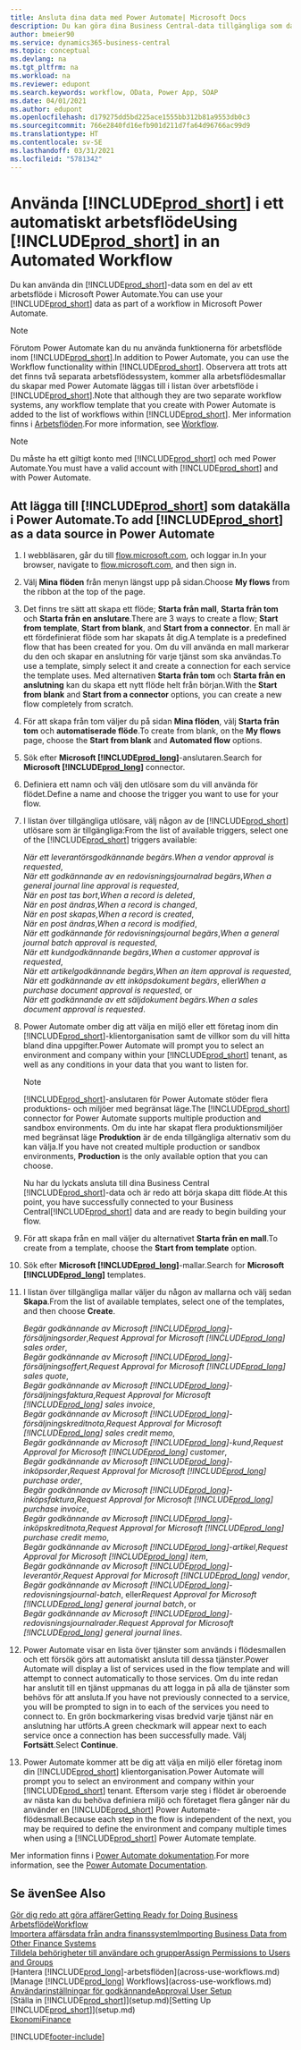 ```yaml
---
title: Ansluta dina data med Power Automate| Microsoft Docs
description: Du kan göra dina Business Central-data tillgängliga som datakälla och ange en OData-URL för dina webbtjänster för att skapa ett automatiskt arbetsflöde.
author: bmeier90
ms.service: dynamics365-business-central
ms.topic: conceptual
ms.devlang: na
ms.tgt_pltfrm: na
ms.workload: na
ms.reviewer: edupont
ms.search.keywords: workflow, OData, Power App, SOAP
ms.date: 04/01/2021
ms.author: edupont
ms.openlocfilehash: d179275dd5bd225ace1555bb312b81a9553db0c3
ms.sourcegitcommit: 766e2840fd16efb901d211d7fa64d96766ac99d9
ms.translationtype: HT
ms.contentlocale: sv-SE
ms.lasthandoff: 03/31/2021
ms.locfileid: "5781342"
---
```

# <a name="using-prod_short-in-an-automated-workflow"></a><span data-ttu-id="98771-103">Använda [!INCLUDE[prod_short](includes/prod_short.md)] i ett automatiskt arbetsflöde</span><span class="sxs-lookup"><span data-stu-id="98771-103">Using [!INCLUDE[prod_short](includes/prod_short.md)] in an Automated Workflow</span></span>

<span data-ttu-id="98771-104">Du kan använda din [!INCLUDE[prod_short](includes/prod_short.md)]-data som en del av ett arbetsflöde i Microsoft Power Automate.</span><span class="sxs-lookup"><span data-stu-id="98771-104">You can use your [!INCLUDE[prod_short](includes/prod_short.md)] data as part of a workflow in Microsoft Power Automate.</span></span>

> [!NOTE]
> <span data-ttu-id="98771-105">Förutom Power Automate kan du nu använda funktionerna för arbetsflöde inom [!INCLUDE[prod_short](includes/prod_short.md)].</span><span class="sxs-lookup"><span data-stu-id="98771-105">In addition to Power Automate, you can use the Workflow functionality within [!INCLUDE[prod_short](includes/prod_short.md)].</span></span> <span data-ttu-id="98771-106">Observera att trots att det finns två separata arbetsflödessystem, kommer alla arbetsflödesmallar du skapar med Power Automate läggas till i listan över arbetsflöde i [!INCLUDE[prod_short](includes/prod_short.md)].</span><span class="sxs-lookup"><span data-stu-id="98771-106">Note that although they are two separate workflow systems, any workflow template that you create with Power Automate is added to the list of workflows  within [!INCLUDE[prod_short](includes/prod_short.md)].</span></span> <span data-ttu-id="98771-107">Mer information finns i [Arbetsflöden](across-workflow.md).</span><span class="sxs-lookup"><span data-stu-id="98771-107">For more information, see [Workflow](across-workflow.md).</span></span>  

> [!NOTE]  
> <span data-ttu-id="98771-108">Du måste ha ett giltigt konto med [!INCLUDE[prod_short](includes/prod_short.md)] och med Power Automate.</span><span class="sxs-lookup"><span data-stu-id="98771-108">You must have a valid account with [!INCLUDE[prod_short](includes/prod_short.md)] and with Power Automate.</span></span>  

## <a name="to-add-prod_short-as-a-data-source-in-power-automate"></a><span data-ttu-id="98771-109">Att lägga till [!INCLUDE[prod_short](includes/prod_short.md)] som datakälla i Power Automate.</span><span class="sxs-lookup"><span data-stu-id="98771-109">To add [!INCLUDE[prod_short](includes/prod_short.md)] as a data source in Power Automate</span></span>

1. <span data-ttu-id="98771-110">I webbläsaren, går du till [flow.microsoft.com](https://flow.microsoft.com), och loggar in.</span><span class="sxs-lookup"><span data-stu-id="98771-110">In your browser, navigate to [flow.microsoft.com](https://flow.microsoft.com), and then sign in.</span></span>
2. <span data-ttu-id="98771-111">Välj **Mina flöden** från menyn längst upp på sidan.</span><span class="sxs-lookup"><span data-stu-id="98771-111">Choose **My flows** from the ribbon at the top of the page.</span></span>
3. <span data-ttu-id="98771-112">Det finns tre sätt att skapa ett flöde; **Starta från mall**, **Starta från tom** och **Starta från en anslutare**.</span><span class="sxs-lookup"><span data-stu-id="98771-112">There are 3 ways to create a flow; **Start from template**, **Start from blank**, and **Start from a connector**.</span></span> <span data-ttu-id="98771-113">En mall är ett fördefinierat flöde som har skapats åt dig.</span><span class="sxs-lookup"><span data-stu-id="98771-113">A template is a predefined flow that has been created for you.</span></span> <span data-ttu-id="98771-114">Om du vill använda en mall markerar du den och skapar en anslutning för varje tjänst som ska användas.</span><span class="sxs-lookup"><span data-stu-id="98771-114">To use a template, simply select it and create a connection for each service the template uses.</span></span> <span data-ttu-id="98771-115">Med alternativen **Starta från tom** och **Starta från en anslutning** kan du skapa ett nytt flöde helt från början.</span><span class="sxs-lookup"><span data-stu-id="98771-115">With the **Start from blank** and **Start from a connector** options, you can create a new flow completely from scratch.</span></span>
4. <span data-ttu-id="98771-116">För att skapa från tom väljer du på sidan **Mina flöden**, välj **Starta från tom** och **automatiserade flöde**.</span><span class="sxs-lookup"><span data-stu-id="98771-116">To create from blank, on the **My flows** page, choose the **Start from blank** and **Automated flow** options.</span></span>
5. <span data-ttu-id="98771-117">Sök efter **Microsoft [!INCLUDE[prod_long](includes/prod_long.md)]**-anslutaren.</span><span class="sxs-lookup"><span data-stu-id="98771-117">Search for **Microsoft [!INCLUDE[prod_long](includes/prod_long.md)]** connector.</span></span>
6. <span data-ttu-id="98771-118">Definiera ett namn och välj den utlösare som du vill använda för flödet.</span><span class="sxs-lookup"><span data-stu-id="98771-118">Define a name and choose the trigger you want to use for your flow.</span></span>
7. <span data-ttu-id="98771-119">I listan över tillgängliga utlösare, välj någon av de [!INCLUDE[prod_short](includes/prod_short.md)] utlösare som är tillgängliga:</span><span class="sxs-lookup"><span data-stu-id="98771-119">From the list of available triggers, select one of the [!INCLUDE[prod_short](includes/prod_short.md)] triggers available:</span></span>  

    <span data-ttu-id="98771-120">*När ett leverantörsgodkännande begärs*.</span><span class="sxs-lookup"><span data-stu-id="98771-120">*When a vendor approval is requested*,</span></span>  
    <span data-ttu-id="98771-121">*När ett godkännande av en redovisningsjournalrad begärs*,</span><span class="sxs-lookup"><span data-stu-id="98771-121">*When a general journal line approval is requested*,</span></span>  
    <span data-ttu-id="98771-122">*När en post tas bort*,</span><span class="sxs-lookup"><span data-stu-id="98771-122">*When a record is deleted*,</span></span>  
    <span data-ttu-id="98771-123">*När en post ändras*,</span><span class="sxs-lookup"><span data-stu-id="98771-123">*When a record is changed*,</span></span>  
    <span data-ttu-id="98771-124">*När en post skapas*,</span><span class="sxs-lookup"><span data-stu-id="98771-124">*When a record is created*,</span></span>  
    <span data-ttu-id="98771-125">*När en post ändras*,</span><span class="sxs-lookup"><span data-stu-id="98771-125">*When a record is modified*,</span></span>  
    <span data-ttu-id="98771-126">*När ett godkännande för redovisningsjournal begärs*,</span><span class="sxs-lookup"><span data-stu-id="98771-126">*When a general journal batch approval is requested*,</span></span>  
    <span data-ttu-id="98771-127">*När ett kundgodkännande begärs*,</span><span class="sxs-lookup"><span data-stu-id="98771-127">*When a customer approval is requested*,</span></span>  
    <span data-ttu-id="98771-128">*När ett artikelgodkännande begärs*,</span><span class="sxs-lookup"><span data-stu-id="98771-128">*When an item approval is requested*,</span></span>  
    <span data-ttu-id="98771-129">*När ett godkännande av ett inköpsdokument begärs*, eller</span><span class="sxs-lookup"><span data-stu-id="98771-129">*When a purchase document approval is requested*, or</span></span>  
    <span data-ttu-id="98771-130">*När ett godkännande av ett säljdokument begärs*.</span><span class="sxs-lookup"><span data-stu-id="98771-130">*When a sales document approval is requested*.</span></span>

8. <span data-ttu-id="98771-131">Power Automate omber dig att välja en miljö eller ett företag inom din [!INCLUDE[prod_short](includes/prod_short.md)]-klientorganisation samt de villkor som du vill hitta bland dina uppgifter.</span><span class="sxs-lookup"><span data-stu-id="98771-131">Power Automate will prompt you to select an environment and company within your [!INCLUDE[prod_short](includes/prod_short.md)] tenant, as well as any conditions in your data that you want to listen for.</span></span>

    > [!NOTE]
    > <span data-ttu-id="98771-132">[!INCLUDE[prod_short](includes/prod_short.md)]-anslutaren för Power Automate stöder flera produktions- och miljöer med begränsat läge.</span><span class="sxs-lookup"><span data-stu-id="98771-132">The [!INCLUDE[prod_short](includes/prod_short.md)] connector for Power Automate supports multiple production and sandbox environments.</span></span> <span data-ttu-id="98771-133">Om du inte har skapat flera produktionsmiljöer med begränsat läge **Produktion** är de enda tillgängliga alternativ som du kan välja.</span><span class="sxs-lookup"><span data-stu-id="98771-133">If you have not created multiple production or sandbox environments, **Production** is the only available option that you can choose.</span></span>  

    <span data-ttu-id="98771-134">Nu har du lyckats ansluta till dina Business Central [!INCLUDE[prod_short](includes/prod_short.md)]-data och är redo att börja skapa ditt flöde.</span><span class="sxs-lookup"><span data-stu-id="98771-134">At this point, you have successfully connected to your Business Central[!INCLUDE[prod_short](includes/prod_short.md)] data and are ready to begin building your flow.</span></span>

9. <span data-ttu-id="98771-135">För att skapa från en mall väljer du alternativet **Starta från en mall**.</span><span class="sxs-lookup"><span data-stu-id="98771-135">To create from a template, choose the **Start from template** option.</span></span>
10. <span data-ttu-id="98771-136">Sök efter **Microsoft [!INCLUDE[prod_long](includes/prod_long.md)]**-mallar.</span><span class="sxs-lookup"><span data-stu-id="98771-136">Search for **Microsoft [!INCLUDE[prod_long](includes/prod_long.md)]** templates.</span></span>
11. <span data-ttu-id="98771-137">I listan över tillgängliga mallar väljer du någon av mallarna och välj sedan **Skapa**.</span><span class="sxs-lookup"><span data-stu-id="98771-137">From the list of available templates, select one of the templates, and then choose **Create**.</span></span>  

    <span data-ttu-id="98771-138">*Begär godkännande av Microsoft [!INCLUDE[prod_long](includes/prod_long.md)]-försäljningsorder*,</span><span class="sxs-lookup"><span data-stu-id="98771-138">*Request Approval for Microsoft [!INCLUDE[prod_long](includes/prod_long.md)] sales order*,</span></span>  
    <span data-ttu-id="98771-139">*Begär godkännande av Microsoft [!INCLUDE[prod_long](includes/prod_long.md)]-försäljningsoffert*,</span><span class="sxs-lookup"><span data-stu-id="98771-139">*Request Approval for Microsoft [!INCLUDE[prod_long](includes/prod_long.md)] sales quote*,</span></span>  
    <span data-ttu-id="98771-140">*Begär godkännande av Microsoft [!INCLUDE[prod_long](includes/prod_long.md)]-försäljningsfaktura*,</span><span class="sxs-lookup"><span data-stu-id="98771-140">*Request Approval for Microsoft [!INCLUDE[prod_long](includes/prod_long.md)] sales invoice*,</span></span>  
    <span data-ttu-id="98771-141">*Begär godkännande av Microsoft [!INCLUDE[prod_long](includes/prod_long.md)]-försäljningskreditnota*,</span><span class="sxs-lookup"><span data-stu-id="98771-141">*Request Approval for Microsoft [!INCLUDE[prod_long](includes/prod_long.md)] sales credit memo*,</span></span>  
    <span data-ttu-id="98771-142">*Begär godkännande av Microsoft [!INCLUDE[prod_long](includes/prod_long.md)]-kund*,</span><span class="sxs-lookup"><span data-stu-id="98771-142">*Request Approval for Microsoft [!INCLUDE[prod_long](includes/prod_long.md)] customer*,</span></span>  
    <span data-ttu-id="98771-143">*Begär godkännande av Microsoft [!INCLUDE[prod_long](includes/prod_long.md)]-inköpsorder*,</span><span class="sxs-lookup"><span data-stu-id="98771-143">*Request Approval for Microsoft [!INCLUDE[prod_long](includes/prod_long.md)] purchase order*,</span></span>  
    <span data-ttu-id="98771-144">*Begär godkännande av Microsoft [!INCLUDE[prod_long](includes/prod_long.md)]-inköpsfaktura*,</span><span class="sxs-lookup"><span data-stu-id="98771-144">*Request Approval for Microsoft [!INCLUDE[prod_long](includes/prod_long.md)] purchase invoice*,</span></span>  
    <span data-ttu-id="98771-145">*Begär godkännande av Microsoft [!INCLUDE[prod_long](includes/prod_long.md)]-inköpskreditnota*,</span><span class="sxs-lookup"><span data-stu-id="98771-145">*Request Approval for Microsoft [!INCLUDE[prod_long](includes/prod_long.md)] purchase credit memo*,</span></span>  
    <span data-ttu-id="98771-146">*Begär godkännande av Microsoft [!INCLUDE[prod_long](includes/prod_long.md)]-artikel*,</span><span class="sxs-lookup"><span data-stu-id="98771-146">*Request Approval for Microsoft [!INCLUDE[prod_long](includes/prod_long.md)] item*,</span></span>  
    <span data-ttu-id="98771-147">*Begär godkännande av Microsoft [!INCLUDE[prod_long](includes/prod_long.md)]-leverantör*,</span><span class="sxs-lookup"><span data-stu-id="98771-147">*Request Approval for Microsoft [!INCLUDE[prod_long](includes/prod_long.md)] vendor*,</span></span>  
    <span data-ttu-id="98771-148">*Begär godkännande av Microsoft [!INCLUDE[prod_long](includes/prod_long.md)]-redovisningsjournal-batch*, eller</span><span class="sxs-lookup"><span data-stu-id="98771-148">*Request Approval for Microsoft [!INCLUDE[prod_long](includes/prod_long.md)] general journal batch*, or</span></span>    
    <span data-ttu-id="98771-149">*Begär godkännande av Microsoft [!INCLUDE[prod_long](includes/prod_long.md)]-redovisningsjournalrader*.</span><span class="sxs-lookup"><span data-stu-id="98771-149">*Request Approval for Microsoft [!INCLUDE[prod_long](includes/prod_long.md)] general journal lines*.</span></span>  
12. <span data-ttu-id="98771-150">Power Automate visar en lista över tjänster som används i flödesmallen och ett försök görs att automatiskt ansluta till dessa tjänster.</span><span class="sxs-lookup"><span data-stu-id="98771-150">Power Automate will display a list of services used in the flow template and will attempt to connect automatically to those services.</span></span> <span data-ttu-id="98771-151">Om du inte redan har anslutit till en tjänst uppmanas du att logga in på alla de tjänster som behövs för att ansluta.</span><span class="sxs-lookup"><span data-stu-id="98771-151">If you have not previously connected to a service, you will be prompted to sign in to each of the services you need to connect to.</span></span> <span data-ttu-id="98771-152">En grön bockmarkering visas bredvid varje tjänst när en anslutning har utförts.</span><span class="sxs-lookup"><span data-stu-id="98771-152">A green checkmark will appear next to each service once a connection has been successfully made.</span></span> <span data-ttu-id="98771-153">Välj **Fortsätt**.</span><span class="sxs-lookup"><span data-stu-id="98771-153">Select **Continue**.</span></span>
13. <span data-ttu-id="98771-154">Power Automate kommer att be dig att välja en miljö eller företag inom din [!INCLUDE[prod_short](includes/prod_short.md)] klientorganisation.</span><span class="sxs-lookup"><span data-stu-id="98771-154">Power Automate will prompt you to select an environment and company within your [!INCLUDE[prod_short](includes/prod_short.md)] tenant.</span></span> <span data-ttu-id="98771-155">Eftersom varje steg i flödet är oberoende av nästa kan du behöva definiera miljö och företaget flera gånger när du använder en [!INCLUDE[prod_short](includes/prod_short.md)] Power Automate-flödesmall.</span><span class="sxs-lookup"><span data-stu-id="98771-155">Because each step in the flow is independent of the next, you may be required to define the environment and company multiple times when using a [!INCLUDE[prod_short](includes/prod_short.md)] Power Automate template.</span></span>

<span data-ttu-id="98771-156">Mer information finns i [Power Automate dokumentation](/power-automate/getting-started).</span><span class="sxs-lookup"><span data-stu-id="98771-156">For more information, see the [Power Automate Documentation](/power-automate/getting-started).</span></span>

## <a name="see-also"></a><span data-ttu-id="98771-157">Se även</span><span class="sxs-lookup"><span data-stu-id="98771-157">See Also</span></span>

[<span data-ttu-id="98771-158">Gör dig redo att göra affärer</span><span class="sxs-lookup"><span data-stu-id="98771-158">Getting Ready for Doing Business</span></span>](ui-get-ready-business.md)  
[<span data-ttu-id="98771-159">Arbetsflöde</span><span class="sxs-lookup"><span data-stu-id="98771-159">Workflow</span></span>](across-workflow.md)  
[<span data-ttu-id="98771-160">Importera affärsdata från andra finanssystem</span><span class="sxs-lookup"><span data-stu-id="98771-160">Importing Business Data from Other Finance Systems</span></span>](across-import-data-configuration-packages.md)  
[<span data-ttu-id="98771-161">Tilldela behörigheter till användare och grupper</span><span class="sxs-lookup"><span data-stu-id="98771-161">Assign Permissions to Users and Groups</span></span>](ui-define-granular-permissions.md)  
<span data-ttu-id="98771-162">[Hantera [!INCLUDE[prod_long](includes/prod_long.md)]-arbetsflöden](across-use-workflows.md)</span><span class="sxs-lookup"><span data-stu-id="98771-162">[Manage [!INCLUDE[prod_long](includes/prod_long.md)] Workflows](across-use-workflows.md)</span></span>  
[<span data-ttu-id="98771-163">Användarinställningar för godkännande</span><span class="sxs-lookup"><span data-stu-id="98771-163">Approval User Setup</span></span>](across-how-to-set-up-approval-users.md)  
<span data-ttu-id="98771-164">[Ställa in [!INCLUDE[prod_short](includes/prod_short.md)]](setup.md)</span><span class="sxs-lookup"><span data-stu-id="98771-164">[Setting Up [!INCLUDE[prod_short](includes/prod_short.md)]](setup.md)</span></span>  
[<span data-ttu-id="98771-165">Ekonomi</span><span class="sxs-lookup"><span data-stu-id="98771-165">Finance</span></span>](finance.md)  


[!INCLUDE[footer-include](includes/footer-banner.md)]